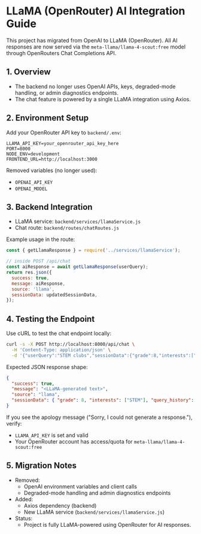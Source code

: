# LLaMA (OpenRouter) AI Integration Guide

This project has migrated from OpenAI to LLaMA (OpenRouter). All AI responses are now served via the `meta-llama/llama-4-scout:free` model through OpenRouters Chat Completions API.

## 1. Overview
- The backend no longer uses OpenAI APIs, keys, degraded-mode handling, or admin diagnostics endpoints.
- The chat feature is powered by a single LLaMA integration using Axios.

## 2. Environment Setup
Add your OpenRouter API key to `backend/.env`:

```
LLAMA_API_KEY=your_openrouter_api_key_here
PORT=8000
NODE_ENV=development
FRONTEND_URL=http://localhost:3000
```

Removed variables (no longer used):
- `OPENAI_API_KEY`
- `OPENAI_MODEL`

## 3. Backend Integration
- LLaMA service: `backend/services/llamaService.js`
- Chat route: `backend/routes/chatRoutes.js`

Example usage in the route:

```js
const { getLlamaResponse } = require('../services/llamaService');

// inside POST /api/chat
const aiResponse = await getLlamaResponse(userQuery);
return res.json({
  success: true,
  message: aiResponse,
  source: 'llama',
  sessionData: updatedSessionData,
});
```

## 4. Testing the Endpoint
Use cURL to test the chat endpoint locally:

```bash
curl -s -X POST http://localhost:8000/api/chat \
  -H 'Content-Type: application/json' \
  -d '{"userQuery":"STEM clubs","sessionData":{"grade":8,"interests":["STEM"]}}'
```

Expected JSON response shape:

```json
{
  "success": true,
  "message": "<LLaMA-generated text>",
  "source": "llama",
  "sessionData": { "grade": 8, "interests": ["STEM"], "query_history": ["STEM clubs"], ... }
}
```

If you see the apology message ("Sorry, I could not generate a response."), verify:
- `LLAMA_API_KEY` is set and valid
- Your OpenRouter account has access/quota for `meta-llama/llama-4-scout:free`

## 5. Migration Notes
- Removed:
  - OpenAI environment variables and client calls
  - Degraded-mode handling and admin diagnostics endpoints
- Added:
  - Axios dependency (backend)
  - New LLaMA service (`backend/services/llamaService.js`)
- Status:
  - Project is fully LLaMA-powered using OpenRouter for AI responses.
